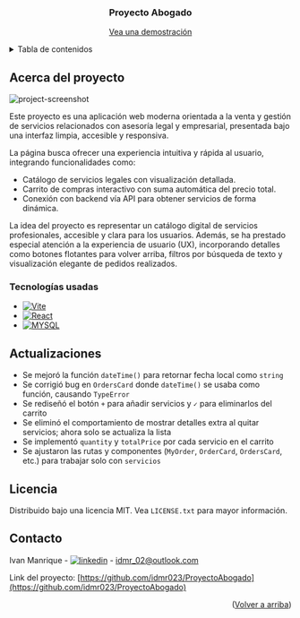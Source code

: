 <a name="readme-top"></a>

<h3 align="center">Proyecto Abogado</h3>

  <p align="center">
    <a href="https://libreria-two.vercel.app">Vea una demostración</a>
    <br/>
  </p>
</div>

<!-- TABLE OF CONTENTS -->
<details>
  <summary>Tabla de contenidos</summary>
  <ol>
    <li>
      <a href="#acerca-del-proyecto">Acerca del proyecto</a>
      <ul>
        <li><a href="#tecnologias-usadas">Tecnologías usadas</a></li>
      </ul>      
      <ul>
        <li><a href="#actualizaciones">Actualizaciones</a></li>
      </ul>
    </li>
  </ol>
</details>

<!-- ABOUT THE PROJECT -->
## Acerca del proyecto

![project-screenshot]

Este proyecto es una aplicación web moderna orientada a la venta y gestión de servicios relacionados con asesoría legal y empresarial, presentada bajo una interfaz limpia, accesible y responsiva.

La página busca ofrecer una experiencia intuitiva y rápida al usuario, integrando funcionalidades como:
- Catálogo de servicios legales con visualización detallada.
- Carrito de compras interactivo con suma automática del precio total.
- Conexión con backend vía API para obtener servicios de forma dinámica.

La idea del proyecto es representar un catálogo digital de servicios profesionales, accesible y clara para los usuarios. Además, se ha prestado especial atención a la experiencia de usuario (UX), incorporando detalles como botones flotantes para volver arriba, filtros por búsqueda de texto y visualización elegante de pedidos realizados.

### Tecnologías usadas

* [![Vite][Vite.js]][Vite-url]
* [![React][React.js]][React-url]
* [![MYSQL][MYSQL.io]][MYSQL-url]

<!-- ROADMAP -->
## Actualizaciones

- Se mejoró la función `dateTime()` para retornar fecha local como `string`
- Se corrigió bug en `OrdersCard` donde `dateTime()` se usaba como función, causando `TypeError`
- Se rediseñó el botón `+` para añadir servicios y `✓` para eliminarlos del carrito
- Se eliminó el comportamiento de mostrar detalles extra al quitar servicios; ahora solo se actualiza la lista
- Se implementó `quantity` y `totalPrice` por cada servicio en el carrito
- Se ajustaron las rutas y componentes (`MyOrder`, `OrderCard`, `OrdersCard`, etc.) para trabajar solo con `servicios`

<!-- LICENSE -->
## Licencia

Distribuido bajo una licencia MIT. Vea `LICENSE.txt` para mayor información.

<!-- CONTACT -->
## Contacto

Ivan Manrique - [![linkedin][linkedin-shield]][linkedin-url] - idmr_02@outlook.com

Link del proyecto: [https://github.com/idmr023/ProyectoAbogado](https://github.com/idmr023/ProyectoAbogado)

<p align="right">(<a href="#readme-top">Volver a arriba</a>)</p>

<!-- LINKS E IMÁGENES -->
[linkedin-shield]: https://img.shields.io/badge/-LinkedIn-black.svg?style=for-the-badge&logo=linkedin&colorB=555
[linkedin-url]: https://www.linkedin.com/in/ivan-daniel-manrique-roa-978a29187
[project-screenshot]: images/mockup.png
[React.js]: https://img.shields.io/badge/React-20232A?style=for-the-badge&logo=react&logoColor=61DAFB
[React-url]: https://reactjs.org/
[Vite.js]: https://img.shields.io/badge/vite-%23646CFF.svg?style=for-the-badge&logo=vite&logoColor=white
[Vite-url]: https://vitejs.dev
[Tailwind.css]: https://img.shields.io/badge/Tailwind_CSS-38B2AC?style=for-the-badge&logo=tailwind-css&logoColor=white
[Tailwind-url]: https://tailwindcss.com
[MYSQL.io]: https://img.shields.io/badge/-MySQL-4479A1?style=flat-square&logo=mysql&labelColor=4479A1&logoColor=FFF
[MYSQL-url]: https://www.mysql.com
[Bootstrap.com]: https://img.shields.io/badge/Bootstrap-563D7C?style=for-the-badge&logo=bootstrap&logoColor=white
[Bootstrap-url]: https://getbootstrap.com
